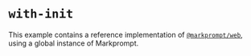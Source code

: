 # `with-init`

This example contains a reference implementation of
[`@markprompt/web`](../../packages/web/README.md), using a global instance of Markprompt.